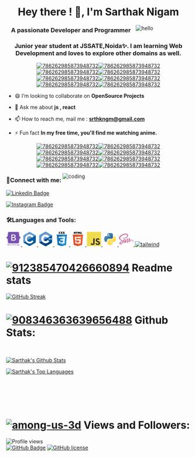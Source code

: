 <h1 align="center">Hey there ! 👋, I'm Sarthak Nigam </h1>
<img align="right" alt="hello" width="150" src="https://cdn.dribbble.com/users/500242/screenshots/4046566/media/e2f2b427c4aadaccee073538c902c508.gif">
<h3 align="center">A passionate Developer and Programmer</h3>
<h3 align="center">Junior year student at JSSATE,Noida✨. I am learning Web Development and loves to explore other domains as well.</h3>

<p align="center">
  <a href="https://imgbb.com/"><img src="https://i.ibb.co/vvTtRTR/786262985873948732.gif" alt="786262985873948732" border="0" height="30px"></a><a href="https://imgbb.com/"><img src="https://i.ibb.co/vvTtRTR/786262985873948732.gif" alt="786262985873948732" border="0" height="30px"></a><a href="https://imgbb.com/"><img src="https://i.ibb.co/vvTtRTR/786262985873948732.gif" alt="786262985873948732" border="0" height="30px"></a><a href="https://imgbb.com/"><img src="https://i.ibb.co/vvTtRTR/786262985873948732.gif" alt="786262985873948732" border="0" height="30px"></a><a href="https://imgbb.com/"><img src="https://i.ibb.co/vvTtRTR/786262985873948732.gif" alt="786262985873948732" border="0" height="30px"></a><a href="https://imgbb.com/"><img src="https://i.ibb.co/vvTtRTR/786262985873948732.gif" alt="786262985873948732" border="0" height="30px"></a><a href="https://imgbb.com/"><img src="https://i.ibb.co/vvTtRTR/786262985873948732.gif" alt="786262985873948732" border="0" height="30px"></a><a href="https://imgbb.com/"><img src="https://i.ibb.co/vvTtRTR/786262985873948732.gif" alt="786262985873948732" border="0" height="30px"></a>
</p>

- 😄 I’m looking to collaborate on **OpenSource Projects**

- 💬 Ask me about **js , react**

- 📫 How to reach me, mail me :  **srthkngm@gmail.com**

- ⚡ Fun fact **In my free time, you'll find me watching anime.**

<p align="center">
  <a href="https://imgbb.com/"><img src="https://i.ibb.co/vvTtRTR/786262985873948732.gif" alt="786262985873948732" border="0" height="30px"></a><a href="https://imgbb.com/"><img src="https://i.ibb.co/vvTtRTR/786262985873948732.gif" alt="786262985873948732" border="0" height="30px"></a><a href="https://imgbb.com/"><img src="https://i.ibb.co/vvTtRTR/786262985873948732.gif" alt="786262985873948732" border="0" height="30px"></a><a href="https://imgbb.com/"><img src="https://i.ibb.co/vvTtRTR/786262985873948732.gif" alt="786262985873948732" border="0" height="30px"></a><a href="https://imgbb.com/"><img src="https://i.ibb.co/vvTtRTR/786262985873948732.gif" alt="786262985873948732" border="0" height="30px"></a><a href="https://imgbb.com/"><img src="https://i.ibb.co/vvTtRTR/786262985873948732.gif" alt="786262985873948732" border="0" height="30px"></a><a href="https://imgbb.com/"><img src="https://i.ibb.co/vvTtRTR/786262985873948732.gif" alt="786262985873948732" border="0" height="30px"></a><a href="https://imgbb.com/"><img src="https://i.ibb.co/vvTtRTR/786262985873948732.gif" alt="786262985873948732" border="0" height="30px"></a>
</p>

<img align="right" alt="coding" width="350" src="https://camo.githubusercontent.com/cae12fddd9d6982901d82580bdf321d81fb299141098ca1c2d4891870827bf17/68747470733a2f2f6d69726f2e6d656469756d2e636f6d2f6d61782f313336302f302a37513379765349765f7430696f4a2d5a2e676966">

<h3 align="left">🤝Connect with me:</h3>
<p align="left">
  
[![Linkedin Badge](https://img.shields.io/badge/-LinkedIn-0e76a8?style=flat-square&logo=Linkedin&logoColor=white)](https://www.linkedin.com/in/sarthak-nigam-286b64200/)
  
[![Instagram Badge](https://img.shields.io/badge/-Instagram-e4405f?style=flat-square&logo=Instagram&logoColor=white)](https://instagram.com/saarthaak7/)
</p>

<h3 align="left">🛠Languages and Tools:</h3>
<p align="left"> <a href="https://getbootstrap.com" target="_blank" rel="noreferrer"> <img src="https://raw.githubusercontent.com/devicons/devicon/master/icons/bootstrap/bootstrap-plain-wordmark.svg" alt="bootstrap" width="40" height="40"/> </a> <a href="https://www.cprogramming.com/" target="_blank" rel="noreferrer"> <img src="https://raw.githubusercontent.com/devicons/devicon/master/icons/c/c-original.svg" alt="c" width="40" height="40"/> </a> <a href="https://www.w3schools.com/cpp/" target="_blank" rel="noreferrer"> <img src="https://raw.githubusercontent.com/devicons/devicon/master/icons/cplusplus/cplusplus-original.svg" alt="cplusplus" width="40" height="40"/> </a> <a href="https://www.w3schools.com/css/" target="_blank" rel="noreferrer"> <img src="https://raw.githubusercontent.com/devicons/devicon/master/icons/css3/css3-original-wordmark.svg" alt="css3" width="40" height="40"/> </a> <a href="https://www.w3.org/html/" target="_blank" rel="noreferrer"> <img src="https://raw.githubusercontent.com/devicons/devicon/master/icons/html5/html5-original-wordmark.svg" alt="html5" width="40" height="40"/> </a> <a href="https://developer.mozilla.org/en-US/docs/Web/JavaScript" target="_blank" rel="noreferrer"> <img src="https://raw.githubusercontent.com/devicons/devicon/master/icons/javascript/javascript-original.svg" alt="javascript" width="40" height="40"/> </a> <a href="https://www.python.org" target="_blank" rel="noreferrer"> <img src="https://raw.githubusercontent.com/devicons/devicon/master/icons/python/python-original.svg" alt="python" width="40" height="40"/> </a><a href="https://sass-lang.com" target="_blank" rel="noreferrer"> <img src="https://raw.githubusercontent.com/devicons/devicon/master/icons/sass/sass-original.svg" alt="sass" width="40" height="40"/> </a> <a href="https://tailwindcss.com/" target="_blank" rel="noreferrer"> <img src="https://www.vectorlogo.zone/logos/tailwindcss/tailwindcss-icon.svg" alt="tailwind" width="40" height="40"/> </a> </p>

# <a href="https://imgbb.com/"><img src="https://i.ibb.co/cvRSvMW/912385470426660894.gif" alt="912385470426660894" border="0" height="30px"></a> Readme stats

[![GitHub Streak](https://github-readme-streak-stats.herokuapp.com?user=curio-7&theme=holi-theme&hide_border=true&date_format=j%20M%5B%20Y%5D)](https://github.com/curio-7)

# <a href="https://imgbb.com/"><img src="https://i.ibb.co/x3BkkRH/908346363639656488.gif" alt="908346363639656488" border="0" height="30px"></a> Github Stats:

  <br/>
  
  <a href="https://github.com/curio-7"><img alt="Sarthak's Github Stats" src="https://github-readme-stats.vercel.app/api?username=curio-7&show_icons=true&count_private=true&theme=react&hide_border=true&bg_color=0D1117" /></a>
    
  <a href="https://github.com/curio-7"><img alt="Sarthak's Top Languages" src="https://github-readme-stats.vercel.app/api/top-langs/?username=curio-7&langs_count=8&count_private=true&layout=compact&theme=react&hide_border=true&bg_color=0D1117" /></a>
  <br/>
 


<br/>
<br/>
<br/>
<br/>


# <a href="https://imgbb.com/"><img src="https://i.ibb.co/FJCWvPS/among-us-3d.gif" alt="among-us-3d" border="0" height="40px"></a> Views and Followers:
![Profile views](https://gpvc.arturio.dev/curio-7)  
<a href="https://github.com/curio-7?tab=followers"><img src="https://img.shields.io/github/followers/curio-7?label=Followers&style=social" alt="GitHub Badge"></a>
<a href="https://github.com/curio-7/curio-7/blob/main/LICENSE"><img alt="GitHub license" src="https://img.shields.io/github/license/curio-7/curio-7?color=lightgray&label=License&style=flat-square"></a>

